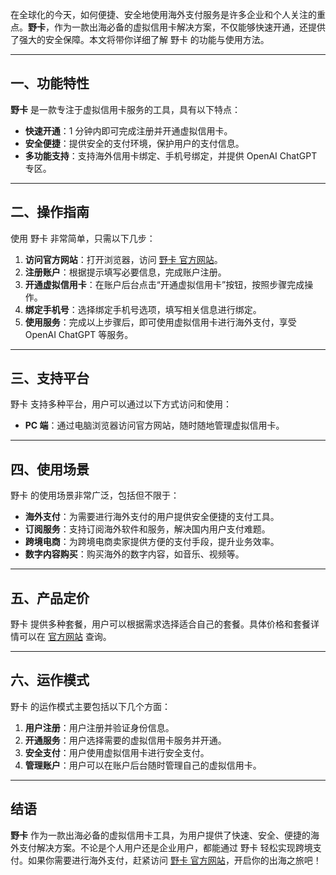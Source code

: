 在全球化的今天，如何便捷、安全地使用海外支付服务是许多企业和个人关注的重点。**野卡**，作为一款出海必备的虚拟信用卡解决方案，不仅能够快速开通，还提供了强大的安全保障。本文将带你详细了解 野卡 的功能与使用方法。

---

## 一、功能特性

**野卡** 是一款专注于虚拟信用卡服务的工具，具有以下特点：

- **快速开通**：1 分钟内即可完成注册并开通虚拟信用卡。
- **安全便捷**：提供安全的支付环境，保护用户的支付信息。
- **多功能支持**：支持海外信用卡绑定、手机号绑定，并提供 OpenAI ChatGPT 专区。

---

## 二、操作指南

使用 野卡 非常简单，只需以下几步：

1. **访问官方网站**：打开浏览器，访问 [野卡 官方网站](https://bit.ly/bewildcard)。
2. **注册账户**：根据提示填写必要信息，完成账户注册。
3. **开通虚拟信用卡**：在账户后台点击“开通虚拟信用卡”按钮，按照步骤完成操作。
4. **绑定手机号**：选择绑定手机号选项，填写相关信息进行绑定。
5. **使用服务**：完成以上步骤后，即可使用虚拟信用卡进行海外支付，享受 OpenAI ChatGPT 等服务。

---

## 三、支持平台

野卡 支持多种平台，用户可以通过以下方式访问和使用：

- **PC 端**：通过电脑浏览器访问官方网站，随时随地管理虚拟信用卡。

---

## 四、使用场景

野卡 的使用场景非常广泛，包括但不限于：

- **海外支付**：为需要进行海外支付的用户提供安全便捷的支付工具。
- **订阅服务**：支持订阅海外软件和服务，解决国内用户支付难题。
- **跨境电商**：为跨境电商卖家提供方便的支付手段，提升业务效率。
- **数字内容购买**：购买海外的数字内容，如音乐、视频等。

---

## 五、产品定价

野卡 提供多种套餐，用户可以根据需求选择适合自己的套餐。具体价格和套餐详情可以在 [官方网站](https://bit.ly/bewildcard) 查询。

---

## 六、运作模式

野卡 的运作模式主要包括以下几个方面：

1. **用户注册**：用户注册并验证身份信息。
2. **开通服务**：用户选择需要的虚拟信用卡服务并开通。
3. **安全支付**：用户使用虚拟信用卡进行安全支付。
4. **管理账户**：用户可以在账户后台随时管理自己的虚拟信用卡。

---

## 结语

**野卡** 作为一款出海必备的虚拟信用卡工具，为用户提供了快速、安全、便捷的海外支付解决方案。不论是个人用户还是企业用户，都能通过 野卡 轻松实现跨境支付。如果你需要进行海外支付，赶紧访问 [野卡 官方网站](https://bit.ly/bewildcard)，开启你的出海之旅吧！